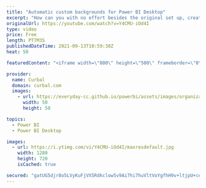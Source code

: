 ```yaml
---
title: "Automatic custom backgrounds for Power BI Desktop"
excerpt: "How can you with no effort besides the original set up, create stunning reports every single time? In this tutorial, i will show you how to set up a custom background for every new page automatically, so you reports wont look dull and white and will stand out among the crowds.  Link to convert image"
originalUrl: https://youtube.com/watch?v=Y4CMU-iOd4I
type: video
price: Free
length: PT7M3S
publishedDateTime: 2021-09-13T10:59:30Z
heat: 50

featuredContent: "<iframe width=\"800\" height=\"500\" frameborder=\"0\" src=\"https://www.youtube.com/embed/Y4CMU-iOd4I\" allow=\"accelerometer; autoplay; encrypted-media; gyroscope; picture-in-picture\" allowfullscreen></iframe>"

provider:
  name: Curbal
  domain: curbal.com
  images:
    - url: https://everyday-cc.github.io/powerbi/assets/images/organizations/curbal.com-50x50.jpg
      width: 50
      height: 50

topics:
  - Power BI
  - Power BI Desktop

images:
  - url: https://i.ytimg.com/vi/Y4CMU-iOd4I/maxresdefault.jpg
    width: 1280
    height: 720
    isCached: true

secured: "gatUG5djr8o5LVyKuFjVX5Rdkclow5v9Ai7hi7huVltVoYgfhH9v+ltjpU+ceLUe09nqlvsnYhSgL14Ki0vkSZlfHocxxEBQ9dCHyctdtRSi+FwNAKVjHKrPB0Sf9qdn+7bIOmebjqhqRDHgAE3WIh783YVjAnOl00Lwakj4f8CeS2P6HP3HPsHFA7bjTJsLgHiDs/7geZXDQnPZozkyGb3OdY4Vrv0Yu+ULxuTCPF9zUdRaRDukA5q5WU7GomtaV/OpDmoVaTpkWTnQKdZhTbftmFGUjRuw8t+JGUSYA0dKkVXUBSmDj3ObATdepuC8NK/tNRW435U+XW1w+YwihMDcejoE+lhxySIw6K73bwZnGPuIuBMvn6iy75cSqFfvjJ5saJ5cmF4zSHv876UV+XNr8RWS5SEDIx6Wr6jzC1U=;zmLp8JPvHwBkvp/OQ6WduQ=="
---
```


